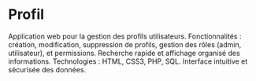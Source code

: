 # Profil
Application web pour la gestion des profils utilisateurs. Fonctionnalités : création, modification, suppression de profils, gestion des rôles (admin, utilisateur), et permissions. Recherche rapide et affichage organisé des informations. Technologies : HTML, CSS3, PHP, SQL. Interface intuitive et sécurisée des données.
